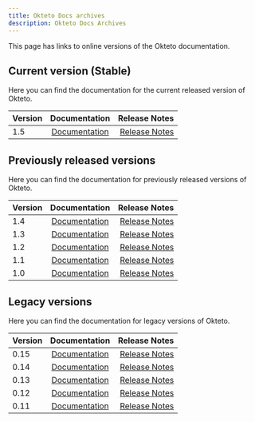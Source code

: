 ```yaml
---
title: Okteto Docs archives
description: Okteto Docs Archives
---
```


This page has links to online versions of the Okteto documentation.

## Current version (Stable)
Here you can find the documentation for the current released version of Okteto.

| Version    | Documentation        |Release Notes       |
|:---------|:------:|------:|
| 1.5     | [Documentation](/)       |  [Release Notes](/self-hosted/install/releases/)



## Previously released versions

Here you can find the documentation for previously released versions of Okteto.

| Version    | Documentation        |Release Notes       |
|:---------|:------:|------:|
| 1.4      | [Documentation](/1.4)       |  [Release Notes](/1.4/self-hosted/install/releases/)
| 1.3      | [Documentation](/1.3)       |  [Release Notes](/1.3/self-hosted/install/releases/)
| 1.2      | [Documentation](/1.2)       |  [Release Notes](/1.2/self-hosted/install/releases/)
| 1.1      | [Documentation](/1.1)       |  [Release Notes](/1.1/self-hosted/install/releases/)
| 1.0      | [Documentation](/1.0)       |  [Release Notes](/1.0/self-hosted/install/releases/)

## Legacy versions

Here you can find the documentation for legacy versions of Okteto.

| Version    | Documentation        |Release Notes       |
|:---------|:------:|------:|
| 0.15      | [Documentation](/0.15)       |  [Release Notes](/0.15/enterprise/install/releases/)
| 0.14      | [Documentation](/0.14)       |  [Release Notes](/0.14/enterprise/install/releases/)
| 0.13      | [Documentation](/0.13)       |  [Release Notes](/0.13/enterprise/install/releases/)
| 0.12      | [Documentation](/0.12)       |  [Release Notes](/0.12/enterprise/install/releases/)
| 0.11      | [Documentation](/0.11)       |  [Release Notes](/0.11/enterprise/install/releases/)